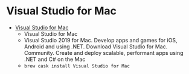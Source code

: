 # Visual Studio for Mac
- [Visual Studio for Mac](https://www.visualstudio.com/vs/visual-studio-mac/)
  -  Visual Studio for Mac
  - Visual Studio 2019 for Mac. Develop apps and games for iOS, Android and using .NET. Download Visual Studio for Mac. Community. Create and deploy scalable, performant apps using .NET and C# on the Mac
  - `brew cask install Visual Studio for Mac`
